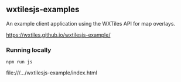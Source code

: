 ## wxtilesjs-examples

An example client application using the WXTiles API for map overlays.

https://wxtiles.github.io/wxtilesjs-example/

### Running locally

`npm run js`

file:///.../wxtilesjs-example/index.html
